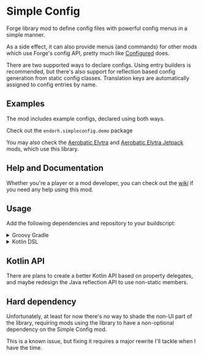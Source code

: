 # Simple Config

Forge library mod to define config files with powerful config menus in a simple manner.

As a side effect, it can also provide menus (and commands) for other mods which
use Forge's config API, pretty much like
[Configured](https://github.com/MrCrayfish/Configured) does.

There are two supported ways to declare configs. Using entry builders is recommended,
but there's also support for reflection based config generation from static config classes.
Translation keys are automatically assigned to config entries by name.

## Examples
The mod includes example configs, declared using both ways.

Check out the `endorh.simpleconfig.demo` package

You may also check the [Aerobatic Elytra](https://github.com/endorh/aerobatic-elytra) and
[Aerobatic Elytra Jetpack](https://github.com/endorh/aerobatic-elytra-jetpack) mods,
which use this library.

## Help and Documentation
Whether you're a player or a mod developer, you can check out the
[wiki](https://github.com/endorh/simple-config/wiki) if you need any help using this mod.

## Usage
Add the following dependencies and repository to your buildscript:

<details><summary>Groovy Gradle</summary>

```Groovy
def mcVersion = "1.19.2"
def simpleConfigApiVersion = "1.0.0",
    simpleConfigVersion = "1.0.+"

repositories {
    maven {
        url = uri("https://maven.pkg.github.com/endorh/simple-config")
        name = "SimpleConfig"
        credentials {
            username = "gradle" // Not important, must not be empty
            // read:packages only GitHub token published by Endor H
            // You may as well use your own, until GitHub supports unauthenticated maven read access
            //   https://github.com/orgs/community/discussions/26634#discussioncomment-3252637
            password = "\u0067hp_SjEzHOWgAWIKVczipKZzLPPJcCMHHd1LILfK"
        }
        content {
            // Improve dependency resolution speed, by explicitly declaring the only hosted group
            includeGroup("endorh.simpleconfig")
        }
    }
}

dependencies {
    // Compile against the API for stability
    compileOnly "endorh.simpleconfig:simpleconfig-$mcVersion-api:$simpleConfigApiVersion"
    // Run with the deobfuscated mod
    runtimeOnly fg.deobf("endorh.simpleconfig:simpleconfig-$mcVersion:$simpleConfigVersion")
}

```
</details>
<details><summary>Kotlin DSL</summary>

```Kotlin
val mcVersion = "1.19.2"
val simpleConfigApiVersion = "1.0.0"
val simpleConfigVersion = "1.0.+"

repositories {
    maven("https://maven.pkg.github.com/endorh/simple-config") {
        name = "SimpleConfig"
        credentials {
            username = "gradle" // Not important, must not be empty
            // read:packages only GitHub token published by Endor H
            // You may as well use your own, until GitHub supports unauthenticated maven read access
            //   https://github.com/orgs/community/discussions/26634#discussioncomment-3252637
            password = "\u0067hp_SjEzHOWgAWIKVczipKZzLPPJcCMHHd1LILfK"
        }
        content {
            // Improve dependency resolution speed, by explicitly declaring the only hosted group
            includeGroup("endorh.simpleconfig")
        }
    }
}

dependencies {
    // Compile against the API for stability
    compileOnly("endorh.simpleconfig:simpleconfig-$mcVersion-api:$simpleConfigApiVersion")
    // Run with the deobfuscated mod
    runtimeOnly(fg.deobf("endorh.simpleconfig:simpleconfig-$mcVersion:$simpleConfigVersion"))
}
```
</details>

## Kotlin API
There are plans to create a better Kotlin API based on property delegates,
and maybe redesign the Java reflection API to use non-static members.

## Hard dependency
Unfortunately, at least for now there's no way to shade the non-UI part of the library,
requiring mods using the library to have a non-optional dependency on the Simple Config
mod.

This is a known issue, but fixing it requires a major rewrite I'll tackle
when I have the time.
